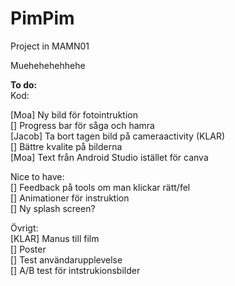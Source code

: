 # PimPim
Project in MAMN01


Muehehehehhehe



**To do:**\
Kod:

[Moa] Ny bild för fotointruktion\
[] Progress bar för såga och hamra\
[Jacob] Ta bort tagen bild på cameraactivity (KLAR)\
[] Bättre kvalite på bilderna\
[Moa] Text från Android Studio istället för canva

Nice to have:\
[] Feedback på tools om man klickar rätt/fel\
[] Animationer för instruktion\
[] Ny splash screen?

Övrigt:\
[KLAR] Manus till film\
[] Poster\
[] Test användarupplevelse\
    [] A/B test för intstrukionsbilder
